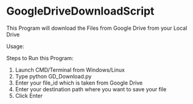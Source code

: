 # GoogleDriveDownloadScript

This Program will download the Files from Google Drive from your Local Drive


Usage:

Steps to Run this Program:

1. Launch CMD/Terminal from Windows/Linux
2. Type python GD_Download.py
3. Enter your file_id which is taken from Google Drive
4. Enter your destination path where you want to save your file
5. Click Enter


